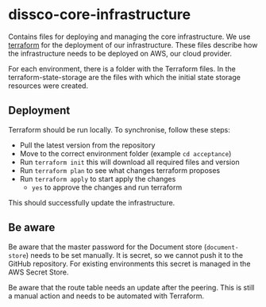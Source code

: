 # dissco-core-infrastructure
Contains files for deploying and managing the core infrastructure.
We use [terraform](https://www.terraform.io/) for the deployment of our infrastructure.
These files describe how the infrastructure needs to be deployed on AWS, our cloud provider.

For each environment, there is a folder with the Terraform files.
In the terraform-state-storage are the files with which the initial state storage resources were created.

## Deployment
Terraform should be run locally.
To synchronise, follow these steps:
- Pull the latest version from the repository
- Move to the correct environment folder (example `cd acceptance`)
- Run `terraform init` this will download all required files and version
- Run `terraform plan` to see what changes terraform proposes
- Run `terraform apply` to start apply the changes
  - `yes` to approve the changes and run terraform

This should successfully update the infrastructure.

## Be aware
Be aware that the master password for the Document store (`document-store`) needs to be set manually.
It is secret, so we cannot push it to the GitHub repository.
For existing environments this secret is managed in the AWS Secret Store.

Be aware that the route table needs an update after the peering.
This is still a manual action and needs to be automated with Terraform. 